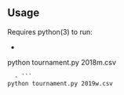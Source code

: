 ## Usage

Requires python(3) to run:
  - ```
python tournament.py 2018m.csv
```
  - ```
python tournament.py 2019w.csv
```

